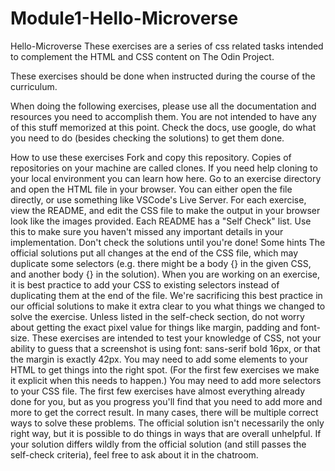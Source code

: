 # Module1-Hello-Microverse
Hello-Microverse These exercises are a series of css related tasks intended to complement the HTML and CSS content on The Odin Project.

These exercises should be done when instructed during the course of the curriculum.

When doing the following exercises, please use all the documentation and resources you need to accomplish them. You are not intended to have any of this stuff memorized at this point. Check the docs, use google, do what you need to do (besides checking the solutions) to get them done.

How to use these exercises Fork and copy this repository. Copies of repositories on your machine are called clones. If you need help cloning to your local environment you can learn how here. Go to an exercise directory and open the HTML file in your browser. You can either open the file directly, or use something like VSCode's Live Server. For each exercise, view the README, and edit the CSS file to make the output in your browser look like the images provided. Each README has a "Self Check" list. Use this to make sure you haven't missed any important details in your implementation. Don't check the solutions until you're done! Some hints The official solutions put all changes at the end of the CSS file, which may duplicate some selectors (e.g. there might be a body {} in the given CSS, and another body {} in the solution). When you are working on an exercise, it is best practice to add your CSS to existing selectors instead of duplicating them at the end of the file. We're sacrificing this best practice in our official solutions to make it extra clear to you what things we changed to solve the exercise. Unless listed in the self-check section, do not worry about getting the exact pixel value for things like margin, padding and font-size. These exercises are intended to test your knowledge of CSS, not your ability to guess that a screenshot is using font: sans-serif bold 16px, or that the margin is exactly 42px. You may need to add some elements to your HTML to get things into the right spot. (For the first few exercises we make it explicit when this needs to happen.) You may need to add more selectors to your CSS file. The first few exercises have almost everything already done for you, but as you progress you'll find that you need to add more and more to get the correct result. In many cases, there will be multiple correct ways to solve these problems. The official solution isn't necessarily the only right way, but it is possible to do things in ways that are overall unhelpful. If your solution differs wildly from the official solution (and still passes the self-check criteria), feel free to ask about it in the chatroom.

